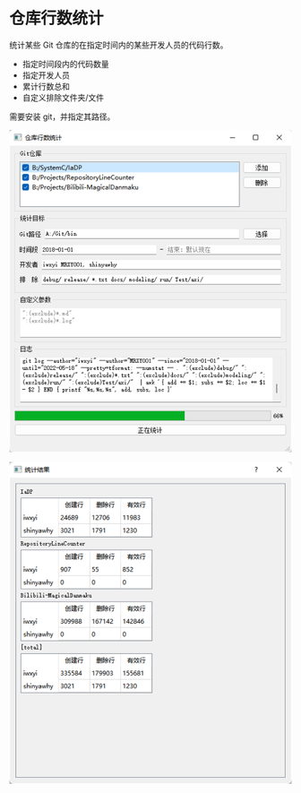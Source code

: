 仓库行数统计
===

统计某些 Git 仓库的在指定时间内的某些开发人员的代码行数。

- 指定时间段内的代码数量
- 指定开发人员
- 累计行数总和
- 自定义排除文件夹/文件

需要安装 git，并指定其路径。

![截图1](screenshots/screenshot1.png)

![截图2](screenshots/screenshot2.png)